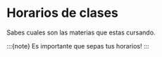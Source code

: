 # Horarios de clases

Sabes cuales son las materias que estas cursando.

:::{note}
Es importante que sepas tus horarios!
:::